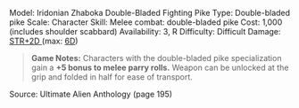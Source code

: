 Model: Iridonian Zhaboka Double-Bladed Fighting Pike
Type: Double-bladed pike
Scale: Character
Skill: Melee combat: double-bladed pike
Cost: 1,000 (includes shoulder scabbard)
Availability: 3, R
Difficulty: Difficult
Damage: <u>STR+2D </u>(max: <u>6D</u>)

> **Game Notes:**
> Characters with the double-bladed pike specialization gain a **+5 bonus to melee parry rolls.** Weapon can be unlocked at the grip and folded in half for ease of transport.

Source: Ultimate Alien Anthology (page 195)